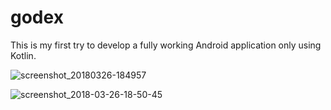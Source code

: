 # godex
This is my first try to develop a fully working Android application only using Kotlin.

![screenshot_20180326-184957](https://user-images.githubusercontent.com/20909245/37920318-d0d92242-3126-11e8-9670-61b22928e371.png)

![screenshot_2018-03-26-18-50-45](https://user-images.githubusercontent.com/20909245/37920314-cfb3bbc0-3126-11e8-97f6-3f3de6243c42.jpg)

